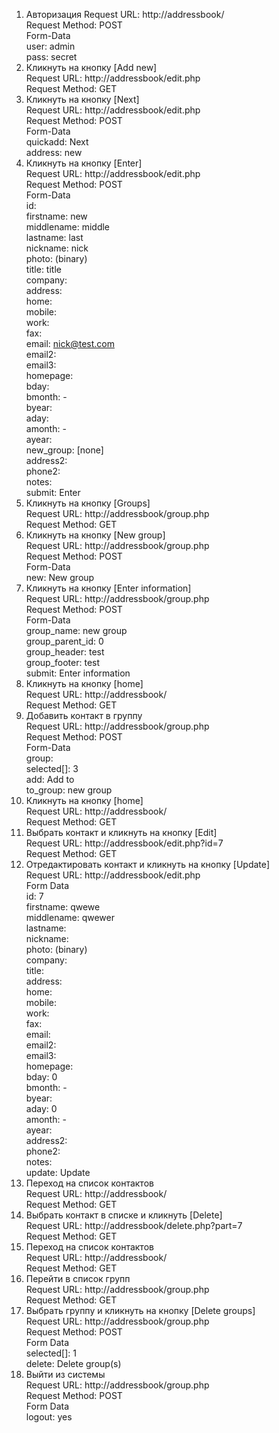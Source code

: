 1.	Авторизация
Request URL: http://addressbook/  
Request Method: POST  
	Form-Data  
	user: admin  
	pass: secret  
2.	Кликнуть на кнопку [Add new]  
Request URL: http://addressbook/edit.php  
Request Method: GET  
3.	Кликнуть на кнопку [Next]  
Request URL: http://addressbook/edit.php  
Request Method: POST  
Form-Data  
	quickadd: Next  
	address: new  
4.	Кликнуть на кнопку [Enter]  
Request URL: http://addressbook/edit.php  
Request Method: POST  
Form-Data  
	id:  
	firstname: new  
	middlename: middle  
	lastname: last  
	nickname: nick  
	photo: (binary)  
	title: title  
	company:  
	address:  
	home:  
	mobile:  
	work:  
	fax:  
	email: nick@test.com  
	email2:  
	email3:  
	homepage:  
	bday:  
	bmonth: -  
	byear:  
	aday:  
	amonth: -  
	ayear:  
	new_group: [none]  
	address2:  
	phone2:  
	notes:  
	submit: Enter  
5.	Кликнуть на кнопку [Groups]  
Request URL: http://addressbook/group.php  
Request Method: GET  
6.	Кликнуть на кнопку [New group]  
Request URL: http://addressbook/group.php  
Request Method: POST  
Form-Data  
new: New group  
7.	Кликнуть на кнопку [Enter information]  
Request URL: http://addressbook/group.php  
Request Method: POST  
Form-Data  
group_name: new group  
group_parent_id: 0  
group_header: test  
group_footer: test  
submit: Enter information  
8.	Кликнуть на кнопку [home]  
Request URL: http://addressbook/  
Request Method: GET  
9.	Добавить контакт в группу  
Request URL: http://addressbook/group.php  
Request Method: POST  
Form-Data  
group:  
selected[]: 3  
add: Add to  
to_group: new group  
10.	Кликнуть на кнопку [home]  
Request URL: http://addressbook/  
Request Method: GET   
11.	Выбрать контакт и кликнуть на кнопку [Edit]  
Request URL: http://addressbook/edit.php?id=7  
Request Method: GET  
12.	Отредактировать контакт и кликнуть на кнопку [Update]  
Request URL: http://addressbook/edit.php  
Form Data  
	id: 7  
	firstname: qwewe  
	middlename: qwewer  
	lastname:  
	nickname:  
	photo: (binary)  
	company:  
	title:  
	address:  
	home:  
	mobile:  
	work:  
	fax:  
	email:  
	email2:   
	email3:  
	homepage:  
	bday: 0  
	bmonth: -  
	byear:  
	aday: 0  
	amonth: -  
	ayear:  
	address2:  
	phone2:  
	notes:  
	update: Update  
13.	Переход на список контактов  
Request URL: http://addressbook/  
Request Method: GET  
14.	Выбрать контакт в списке и кликнуть [Delete]  
Request URL: http://addressbook/delete.php?part=7  
Request Method: GET  
15.	Переход на список контактов  
Request URL: http://addressbook/  
Request Method: GET  
16.	Перейти в список групп  
Request URL: http://addressbook/group.php  
Request Method: GET  
17.	Выбрать группу и кликнуть на кнопку [Delete groups]  
Request URL: http://addressbook/group.php  
Request Method: POST  
Form Data  
	selected[]: 1  
	delete: Delete group(s)  
18.	Выйти из системы  
Request URL: http://addressbook/group.php  
Request Method: POST  
Form Data  
logout: yes  

